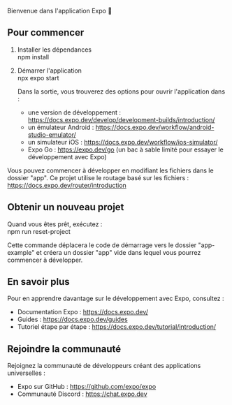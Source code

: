 Bienvenue dans l'application Expo 👋

## Pour commencer

1. Installer les dépendances  
   npm install

2. Démarrer l'application  
   npx expo start

   Dans la sortie, vous trouverez des options pour ouvrir l'application dans :
   - une version de développement : https://docs.expo.dev/develop/development-builds/introduction/
   - un émulateur Android : https://docs.expo.dev/workflow/android-studio-emulator/
   - un simulateur iOS : https://docs.expo.dev/workflow/ios-simulator/
   - Expo Go : https://expo.dev/go (un bac à sable limité pour essayer le développement avec Expo)

Vous pouvez commencer à développer en modifiant les fichiers dans le dossier "app".
Ce projet utilise le routage basé sur les fichiers : https://docs.expo.dev/router/introduction

## Obtenir un nouveau projet

Quand vous êtes prêt, exécutez :  
   npm run reset-project

Cette commande déplacera le code de démarrage vers le dossier "app-example"
et créera un dossier "app" vide dans lequel vous pourrez commencer à développer.

## En savoir plus

Pour en apprendre davantage sur le développement avec Expo, consultez :

- Documentation Expo : https://docs.expo.dev/
- Guides : https://docs.expo.dev/guides
- Tutoriel étape par étape : https://docs.expo.dev/tutorial/introduction/

## Rejoindre la communauté

Rejoignez la communauté de développeurs créant des applications universelles :

- Expo sur GitHub : https://github.com/expo/expo
- Communauté Discord : https://chat.expo.dev
